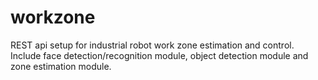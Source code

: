 # workzone
REST api setup for industrial robot work zone estimation and control. Include face detection/recognition module, object detection module and zone estimation module. 
